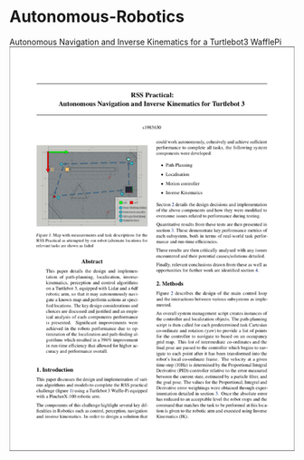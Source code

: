 # Autonomous-Robotics
Autonomous Navigation and Inverse Kinematics for a Turtlebot3 WafflePi
![Alt text](paper.png)
